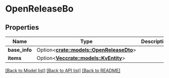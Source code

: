 # OpenReleaseBo

## Properties

Name | Type | Description | Notes
------------ | ------------- | ------------- | -------------
**base_info** | Option<[**crate::models::OpenReleaseDto**](OpenReleaseDTO.md)> |  | [optional]
**items** | Option<[**Vec<crate::models::KvEntity>**](KVEntity.md)> |  | [optional]

[[Back to Model list]](../README.md#documentation-for-models) [[Back to API list]](../README.md#documentation-for-api-endpoints) [[Back to README]](../README.md)
